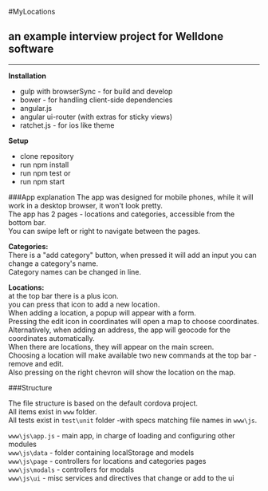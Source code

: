 #MyLocations

## an example interview project for Welldone software
---

**Installation**

 - gulp with browserSync - for build and develop
 - bower - for handling client-side dependencies
 - angular.js
 - angular ui-router (with extras for sticky views)
 - ratchet.js - for ios like theme

**Setup**

 - clone repository
 - run npm install
 - run npm test or
 - run npm start 
 
###App explanation
The app was designed for mobile phones, while it will work in a desktop browser, it won't look pretty.  
The app has 2 pages - locations and categories, accessible from the bottom bar.  
You can swipe left or right to navigate between the pages.  

**Categories:**  
  There is a "add category" button, when pressed it will add an input you can change a category's name.  
  Category names can be changed in line.  
  
**Locations:**  
  at the top bar there is a plus icon.  
  you can press that icon to add a new location.  
  When adding a location, a popup will appear with a form.  
    Pressing the edit icon in coordinates will open a map to choose coordinates.  
    Alternatively, when adding an address, the app will geocode for the coordinates automatically.  
  When there are locations, they will appear on the main screen.  
  Choosing a location will make available two new commands at the top bar - remove and edit.  
  Also pressing on the right chevron will show the location on the map.  
  
###Structure

The file structure is based on the default cordova project.  
All items exist in `www` folder.  
All tests exist in `test\unit` folder -with specs matching file names in `www\js`.  

  `www\js\app.js` - main app, in charge of loading and configuring other modules  
  `www\js\data` - folder containing localStorage and models  
  `www\js\page` - controllers for locations and categories pages  
  `www\js\modals` - controllers for modals  
  `www\js\ui` - misc services and directives that change or add to the ui  

